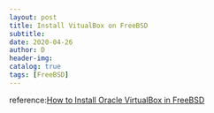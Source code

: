 ```yaml
--- 
layout: post
title: Install VitualBox on FreeBSD
subtitle:
date: 2020-04-26
author: D
header-img:
catalog: true
tags: [FreeBSD]
---
```


reference:[How to Install Oracle VirtualBox in FreeBSD](https://www.ostechnix.com/install-oracle-virtualbox-freebsd/)
